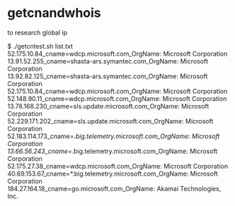 # getcnandwhois
to research global ip

$ ./getcntest.sh list.txt<br>
52.175.10.84_cname=wdcp.microsoft.com_OrgName:        Microsoft Corporation<br>
13.91.52.255_cname=shasta-ars.symantec.com_OrgName:        Microsoft Corporation<br>
13.92.82.125_cname=shasta-ars.symantec.com_OrgName:        Microsoft Corporation<br>
52.175.10.84_cname=wdcp.microsoft.com_OrgName:        Microsoft Corporation<br>
52.148.90.11_cname=wdcp.microsoft.com_OrgName:        Microsoft Corporation<br>
13.78.168.230_cname=sls.update.microsoft.com_OrgName:        Microsoft Corporation<br>
52.229.171.202_cname=sls.update.microsoft.com_OrgName:        Microsoft Corporation<br>
52.183.114.173_cname=*.big.telemetry.microsoft.com_OrgName:        Microsoft Corporation<br>
13.66.56.243_cname=*.big.telemetry.microsoft.com_OrgName:        Microsoft Corporation<br>
52.175.27.38_cname=wdcp.microsoft.com_OrgName:        Microsoft Corporation<br>
40.69.153.67_cname=*.big.telemetry.microsoft.com_OrgName:        Microsoft Corporation<br>
184.27.164.18_cname=go.microsoft.com_OrgName:        Akamai Technologies, Inc.<br>


